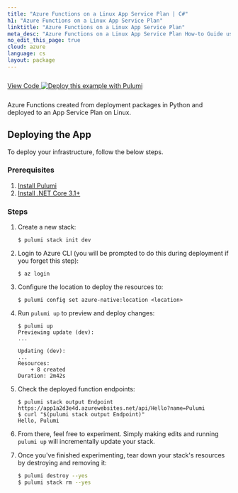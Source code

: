 ```yaml
---
title: "Azure Functions on a Linux App Service Plan | C#"
h1: "Azure Functions on a Linux App Service Plan"
linktitle: "Azure Functions on a Linux App Service Plan"
meta_desc: "Azure Functions on a Linux App Service Plan How-to Guide using C#"
no_edit_this_page: true
cloud: azure
language: cs
layout: package
---
```


<!-- WARNING: this page was generated by a tool. Do not edit it by hand. -->
<!-- To change it, please see https://github.com/pulumi/registry/tree/master/tools/mktutorial. -->

<p class="mb-4 inline-flex items-center">
    <a class="rounded-md font-display text-lg text-white bg-white border-2 border-blue-600 px-3 mr-2 whitespace-no-wrap hover:text-white" style="height: 45px; line-height: 41px;" href="https://github.com/pulumi/examples/tree/master/azure-cs-functions" target="_blank">
        <span class="flex items-center">
            <i class="fab fa-github pr-1.5"></i>
            <span>View Code</span>
        </span>
    </a>
    <a href="https://app.pulumi.com/new?template=https://github.com/pulumi/examples/blob/master/azure-cs-functions/README.md" target="_blank">
        <img src="https://get.pulumi.com/new/button.svg" alt="Deploy this example with Pulumi">
    </a>
</p>


Azure Functions created from deployment packages in Python and deployed to an App Service Plan on Linux.

## Deploying the App

To deploy your infrastructure, follow the below steps.

### Prerequisites

1. [Install Pulumi](https://www.pulumi.com/docs/get-started/install/)
2. [Install .NET Core 3.1+](https://dotnet.microsoft.com/download)

### Steps

1.  Create a new stack:

    ```
    $ pulumi stack init dev
    ```

1.  Login to Azure CLI (you will be prompted to do this during deployment if you forget this step):

    ```
    $ az login
    ```

1.  Configure the location to deploy the resources to:

    ```
    $ pulumi config set azure-native:location <location>
    ```

1.  Run `pulumi up` to preview and deploy changes:

    ```
    $ pulumi up
    Previewing update (dev):
    ...

    Updating (dev):
    ...
    Resources:
        + 8 created
    Duration: 2m42s
    ```

1.  Check the deployed function endpoints:

    ```
    $ pulumi stack output Endpoint
    https://app1a2d3e4d.azurewebsites.net/api/Hello?name=Pulumi
    $ curl "$(pulumi stack output Endpoint)"
    Hello, Pulumi
    ```

1. From there, feel free to experiment. Simply making edits and running `pulumi up` will incrementally update your stack.

1. Once you've finished experimenting, tear down your stack's resources by destroying and removing it:

    ```bash
    $ pulumi destroy --yes
    $ pulumi stack rm --yes
    ```

